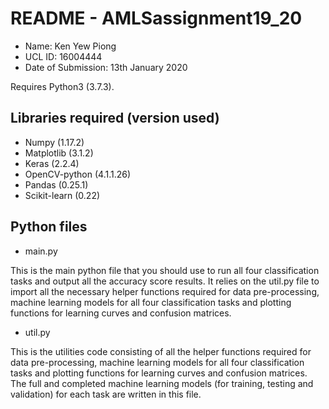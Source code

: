 # README - AMLSassignment19_20
* Name: Ken Yew Piong
* UCL ID: 16004444
* Date of Submission: 13th January 2020

Requires Python3 (3.7.3).

## Libraries required (version used)
 - Numpy (1.17.2)
 - Matplotlib (3.1.2)
 - Keras (2.2.4)
 - OpenCV-python (4.1.1.26)
 - Pandas (0.25.1)
 - Scikit-learn (0.22)

## Python files

* main.py 

This is the main python file that you should use to run all four classification tasks and output all the accuracy score results. It relies on the util.py file to import all the necessary helper functions required for data pre-processing, machine learning models for all four classification tasks and plotting functions for learning curves and confusion matrices. 

* util.py 

This is the utilities code consisting of all the helper functions required for data pre-processing, machine learning models for all four classification tasks and plotting functions for learning curves and confusion matrices. The full and completed machine learning models (for training, testing and validation) for each task are written in this file. 

